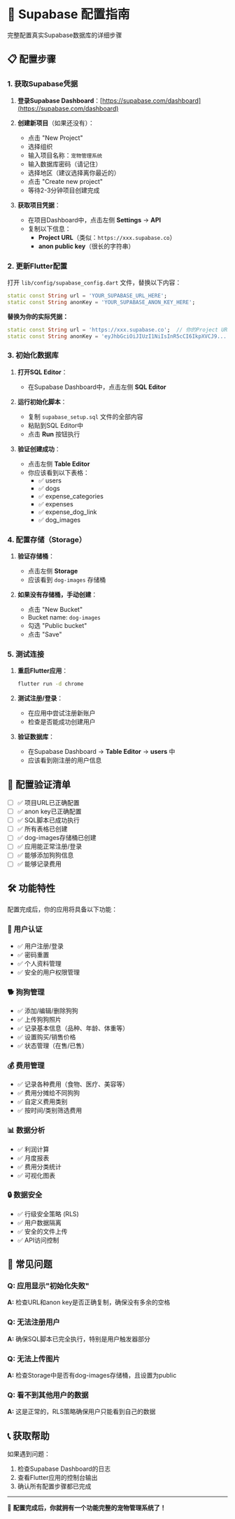 # 🚀 Supabase 配置指南

完整配置真实Supabase数据库的详细步骤

## 📋 配置步骤

### 1. 获取Supabase凭据

1. **登录Supabase Dashboard**：[https://supabase.com/dashboard](https://supabase.com/dashboard)

2. **创建新项目**（如果还没有）：
   - 点击 "New Project"
   - 选择组织
   - 输入项目名称：`宠物管理系统`
   - 输入数据库密码（请记住）
   - 选择地区（建议选择离你最近的）
   - 点击 "Create new project"
   - 等待2-3分钟项目创建完成

3. **获取项目凭据**：
   - 在项目Dashboard中，点击左侧 **Settings** → **API**
   - 复制以下信息：
     - **Project URL**（类似：`https://xxx.supabase.co`）
     - **anon public key**（很长的字符串）

### 2. 更新Flutter配置

打开 `lib/config/supabase_config.dart` 文件，替换以下内容：

```dart
static const String url = 'YOUR_SUPABASE_URL_HERE';
static const String anonKey = 'YOUR_SUPABASE_ANON_KEY_HERE';
```

**替换为你的实际凭据：**
```dart
static const String url = 'https://xxx.supabase.co';  // 你的Project URL
static const String anonKey = 'eyJhbGciOiJIUzI1NiIsInR5cCI6IkpXVCJ9...';  // 你的anon key
```

### 3. 初始化数据库

1. **打开SQL Editor**：
   - 在Supabase Dashboard中，点击左侧 **SQL Editor**

2. **运行初始化脚本**：
   - 复制 `supabase_setup.sql` 文件的全部内容
   - 粘贴到SQL Editor中
   - 点击 **Run** 按钮执行

3. **验证创建成功**：
   - 点击左侧 **Table Editor**
   - 你应该看到以下表格：
     - ✅ users
     - ✅ dogs  
     - ✅ expense_categories
     - ✅ expenses
     - ✅ expense_dog_link
     - ✅ dog_images

### 4. 配置存储（Storage）

1. **验证存储桶**：
   - 点击左侧 **Storage**
   - 应该看到 `dog-images` 存储桶

2. **如果没有存储桶，手动创建**：
   - 点击 "New Bucket"
   - Bucket name: `dog-images`
   - 勾选 "Public bucket"
   - 点击 "Save"

### 5. 测试连接

1. **重启Flutter应用**：
   ```bash
   flutter run -d chrome
   ```

2. **测试注册/登录**：
   - 在应用中尝试注册新账户
   - 检查是否能成功创建用户

3. **验证数据库**：
   - 在Supabase Dashboard → **Table Editor** → **users** 中
   - 应该看到刚注册的用户信息

## 🔧 配置验证清单

- [ ] ✅ 项目URL已正确配置
- [ ] ✅ anon key已正确配置  
- [ ] ✅ SQL脚本已成功执行
- [ ] ✅ 所有表格已创建
- [ ] ✅ dog-images存储桶已创建
- [ ] ✅ 应用能正常注册/登录
- [ ] ✅ 能够添加狗狗信息
- [ ] ✅ 能够记录费用

## 🛠️ 功能特性

配置完成后，你的应用将具备以下功能：

### 🔐 用户认证
- ✅ 用户注册/登录
- ✅ 密码重置
- ✅ 个人资料管理
- ✅ 安全的用户权限管理

### 🐕 狗狗管理
- ✅ 添加/编辑/删除狗狗
- ✅ 上传狗狗照片
- ✅ 记录基本信息（品种、年龄、体重等）
- ✅ 设置购买/销售价格
- ✅ 状态管理（在售/已售）

### 💰 费用管理
- ✅ 记录各种费用（食物、医疗、美容等）
- ✅ 费用分摊给不同狗狗
- ✅ 自定义费用类别
- ✅ 按时间/类别筛选费用

### 📊 数据分析
- ✅ 利润计算
- ✅ 月度报表
- ✅ 费用分类统计
- ✅ 可视化图表

### 🔒 数据安全
- ✅ 行级安全策略 (RLS)
- ✅ 用户数据隔离
- ✅ 安全的文件上传
- ✅ API访问控制

## 🐛 常见问题

### Q: 应用显示"初始化失败"
**A:** 检查URL和anon key是否正确复制，确保没有多余的空格

### Q: 无法注册用户
**A:** 确保SQL脚本已完全执行，特别是用户触发器部分

### Q: 无法上传图片
**A:** 检查Storage中是否有dog-images存储桶，且设置为public

### Q: 看不到其他用户的数据
**A:** 这是正常的，RLS策略确保用户只能看到自己的数据

## 📞 获取帮助

如果遇到问题：
1. 检查Supabase Dashboard的日志
2. 查看Flutter应用的控制台输出
3. 确认所有配置步骤都已完成

---

🎉 **配置完成后，你就拥有一个功能完整的宠物管理系统了！** 